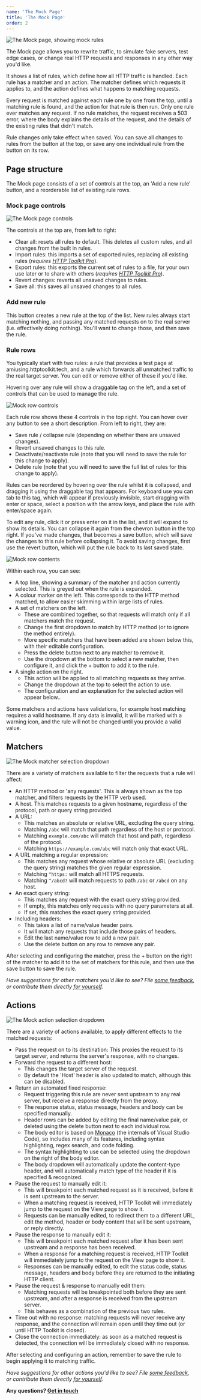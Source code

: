 ```yaml
---
name: 'The Mock Page'
title: 'The Mock Page'
order: 2
---
```


![The Mock page, showing mock rules](../../images/edit-screenshot.png)

The Mock page allows you to rewrite traffic, to simulate fake servers, test edge cases, or change real HTTP requests and responses in any other way you'd like.

It shows a list of rules, which define how all HTTP traffic is handled. Each rule has a matcher and an action. The matcher defines which requests it applies to, and the action defines what happens to matching requests.

Every request is matched against each rule one by one from the top, until a matching rule is found, and the action for that rule is then run. Only one rule ever matches any request. If no rule matches, the request receives a 503 error, where the body explains the details of the request, and the details of the existing rules that didn't match.

Rule changes only take effect when saved. You can save all changes to rules from the button at the top, or save any one individual rule from the button on its row.

## Page structure

The Mock page consists of a set of controls at the top, an 'Add a new rule' button, and a reorderable list of existing rule rows.

### Mock page controls

![The Mock page controls](./mock-page-controls.png)

The controls at the top are, from left to right:
- Clear all: resets all rules to default. This deletes all custom rules, and all changes from the built in rules.
- Import rules: this imports a set of exported rules, replacing all existing rules (_requires [HTTP Toolkit Pro](/get-pro)_).
- Export rules: this exports the current set of rules to a file, for your own use later or to share with others (_requires [HTTP Toolkit Pro](/get-pro)_).
- Revert changes: reverts all unsaved changes to rules.
- Save all: this saves all unsaved changes to all rules.

### Add new rule

This button creates a new rule at the top of the list. New rules always start matching nothing, and passing any matched requests on to the real server (i.e. effectively doing nothing). You'll want to change those, and then save the rule.

### Rule rows

You typically start with two rules: a rule that provides a test page at amiusing.httptoolkit.tech, and a rule which forwards all unmatched traffic to the real target server. You can edit or remove either of these if you'd like.

Hovering over any rule will show a draggable tag on the left, and a set of controls that can be used to manage the rule.

![Mock row controls](./mock-row-controls.png)

Each rule row shows these 4 controls in the top right. You can hover over any button to see a short description. From left to right, they are:

* Save rule / collapse rule (depending on whether there are unsaved changes).
* Revert unsaved changes to this rule.
* Deactivate/reactivate rule (note that you will need to save the rule for this change to apply).
* Delete rule (note that you will need to save the full list of rules for this change to apply).

Rules can be reordered by hovering over the rule whilst it is collapsed, and dragging it using the draggable tag that appears. For keyboard use you can tab to this tag, which will appear if previously invisible, start dragging with enter or space, select a position with the arrow keys, and place the rule with enter/space again.

To edit any rule, click it or press enter on it in the list, and it will expand to show its details. You can collapse it again from the chevron button in the top right. If you've made changes, that becomes a save button, which will save the changes to this rule before collapsing it. To avoid saving changes, first use the revert button, which will put the rule back to its last saved state.

![Mock row contents](./mock-row-body.png)

Within each row, you can see:

* A top line, showing a summary of the matcher and action currently selected. This is greyed out when the rule is expanded.
* A colour marker on the left. This corresponds to the HTTP method matched, to allow easier skimming within large lists of rules.
* A set of matchers on the left.
    * These are combined together, so that requests will match only if all matchers match the request.
    * Change the first dropdown to match by HTTP method (or to ignore the method entirely).
    * More specific matchers that have been added are shown below this, with their editable configuration.
    * Press the delete button next to any matcher to remove it.
    * Use the dropdown at the bottom to select a new matcher, then configure it, and click the + button to add it to the rule.
* A single action on the right.
    * This action will be applied to all matching requests as they arrive.
    * Change the dropdown at the top to select the action to use.
    * The configuration and an explanation for the selected action will appear below..

Some matchers and actions have validations, for example host matching requires a valid hostname. If any data is invalid, it will be marked with a warning icon, and the rule will not be changed until you provide a valid value.

## Matchers

![The Mock matcher selection dropdown](./mock-matchers.png)

There are a variety of matchers available to filter the requests that a rule will affect:

* An HTTP method or 'any requests'. This is always shown as the top matcher, and filters requests by the HTTP verb used.
* A host. This matches requests to a given hostname, regardless of the protocol, path or query string provided.
* A URL:
    * This matches an absolute or relative URL, excluding the query string.
    * Matching `/abc` will match that path regardless of the host or protocol.
    * Matching `example.com/abc` will match that host and path, regardless of the protocol.
    * Matching `https://example.com/abc` will match only that exact URL.
* A URL matching a regular expression:
    * This matches any request whose relative or absolute URL (excluding the query string) matches the given regular expression.
    * Matching `^https:` will match all HTTPS requests.
    * Matching `^/abcd?` will match requests to path `/abc` or `/abcd` on any host.
* An exact query string:
    * This matches any request with the exact query string provided.
    * If empty, this matches only requests with no query parameters at all.
    * If set, this matches the exact query string provided.
* Including headers:
    * This takes a list of name/value header pairs.
    * It will match any requests that include those pairs of headers.
    * Edit the last name/value row to add a new pair.
    * Use the delete button on any row to remove any pair.

After selecting and configuring the matcher, press the + button on the right of the matcher to add it to the set of matchers for this rule, and then use the save button to save the rule.

_Have suggestions for other matchers you'd like to see? File [some feedback](https://github.com/httptoolkit/feedback/issues/new), or contribute them directly [for yourself](https://github.com/httptoolkit/httptoolkit-ui#contributing)._

## Actions

![The Mock action selection dropdown](./mock-actions.png)

There are a variety of actions available, to apply different effects to the matched requests:

* Pass the request on to its destination: This proxies the request to its target server, and returns the server's response, with no changes.
* Forward the request to a different host:
    * This changes the target server of the request.
    * By default the 'Host' header is also updated to match, although this can be disabled.
* Return an automated fixed response:
    * Request triggering this rule are never sent upstream to any real server, but receive a response directly from the proxy.
    * The response status, status message, headers and body can be specified manually.
    * Header rows can be added by editing the final name/value pair, or deleted using the delete button next to each individual row.
    * The body editor is based on [Monaco](https://github.com/microsoft/monaco-editor) (the internals of Visual Studio Code), so includes many of its features, including syntax highlighting, regex search, and code folding.
    * The syntax highlighting to use can be selected using the dropdown on the right of the body editor.
    * The body dropdown will automatically update the content-type header, and will automatically match type of the header if it is specified & recognized.
* Pause the request to manually edit it:
    * This will breakpoint each matched request as it is received, before it is sent upstream to the server.
    * When a matching request is received, HTTP Toolkit will immediately jump to the request on the View page to show it.
    * Requests can be manually edited, to redirect them to a different URL, edit the method, header or body content that will be sent upstream, or reply directly.
* Pause the response to manually edit it:
    * This will breakpoint each matched request after it has been sent upstream and a response has been received.
    * When a response for a matching request is received, HTTP Toolkit will immediately jump to the request on the View page to show it.
    * Responses can be manually edited, to edit the status code, status message, headers and body before they are returned to the initiating HTTP client.
* Pause the request & response to manually edit them:
    * Matching requests will be breakpointed both before they are sent upstream, and after a response is received from the upstream server.
    * This behaves as a combination of the previous two rules.
* Time out with no response: matching requests will never receive any response, and the connection will remain open until they time out (or until HTTP Toolkit is closed).
* Close the connection immediately: as soon as a matched request is detected, the connection will be immediately closed with no response.

After selecting and configuring an action, remember to save the rule to begin applying it to matching traffic.

_Have suggestions for other actions you'd like to see? File [some feedback](https://github.com/httptoolkit/feedback/issues/new), or contribute them directly [for yourself](https://github.com/httptoolkit/httptoolkit-ui#contributing)._

**Any questions? [Get in touch](/contact)**